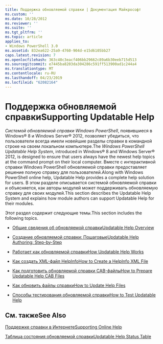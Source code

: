 ```yaml
---
title: Поддержка обновляемой справки | Документация Майкрософт
ms.custom: ''
ms.date: 10/28/2012
ms.reviewer: ''
ms.suite: ''
ms.tgt_pltfrm: ''
ms.topic: article
applies_to:
- Windows PowerShell 3.0
ms.assetid: 832ea622-25a9-4760-904d-e15d6105bb27
caps.latest.revision: 7
ms.openlocfilehash: 363c40c3eacf406bb29662c89a6b30eeb715d513
ms.sourcegitcommit: e7445ba8203da304286c591ff513900ad1c244a4
ms.translationtype: MT
ms.contentlocale: ru-RU
ms.lasthandoff: 04/23/2019
ms.locfileid: "62082164"
---
```

# <a name="supporting-updatable-help"></a><span data-ttu-id="e583d-102">Поддержка обновляемой справки</span><span class="sxs-lookup"><span data-stu-id="e583d-102">Supporting Updatable Help</span></span>

<span data-ttu-id="e583d-103">*Системой обновляемой справки Windows PowerShell*, появившиеся в Windows® 8 и Windows Server® 2012, позволяет убедиться, что пользователи всегда имели новейшие разделы справки в командной строке на своем локальном компьютере.</span><span class="sxs-lookup"><span data-stu-id="e583d-103">The *Windows PowerShell Updatable Help System*, introduced in Windows® 8 and Windows Server® 2012, is designed to ensure that users always have the newest help topics at the command prompt on their local computer.</span></span> <span data-ttu-id="e583d-104">Вместе с интерактивной справки Windows PowerShell обновляемой справки предоставляет решение полную справку для пользователей.</span><span class="sxs-lookup"><span data-stu-id="e583d-104">Along with Windows PowerShell online help, Updatable Help provides a complete help solution for users.</span></span> <span data-ttu-id="e583d-105">В этом разделе описывается системой обновляемой справки и объясняется, как авторы модулей может поддерживать обновляемую справку для своих модулей.</span><span class="sxs-lookup"><span data-stu-id="e583d-105">This section describes the Updatable Help System and explains how module authors can support Updatable Help for their modules.</span></span>

<span data-ttu-id="e583d-106">Этот раздел содержит следующие темы.</span><span class="sxs-lookup"><span data-stu-id="e583d-106">This section includes the following topics.</span></span>

- [<span data-ttu-id="e583d-107">Общие сведения об обновляемой справки</span><span class="sxs-lookup"><span data-stu-id="e583d-107">Updatable Help Overview</span></span>](./updatable-help-overview.md)

- [<span data-ttu-id="e583d-108">Создание обновляемой справки: Пошаговые</span><span class="sxs-lookup"><span data-stu-id="e583d-108">Updatable Help Authoring: Step-by-Step</span></span>](./updatable-help-authoring-step-by-step.md)

- [<span data-ttu-id="e583d-109">Работает как обновляемой справки</span><span class="sxs-lookup"><span data-stu-id="e583d-109">How Updatable Help Works</span></span>](./how-updatable-help-works.md)

- [<span data-ttu-id="e583d-110">Как создать XML-файл HelpInfo</span><span class="sxs-lookup"><span data-stu-id="e583d-110">How to Create a HelpInfo XML File</span></span>](./how-to-create-a-helpinfo-xml-file.md)

- [<span data-ttu-id="e583d-111">Как подготовить обновляемой справки CAB-файлы</span><span class="sxs-lookup"><span data-stu-id="e583d-111">How to Prepare Updatable Help CAB Files</span></span>](./how-to-prepare-updatable-help-cab-files.md)

- [<span data-ttu-id="e583d-112">Как обновить файлы справки</span><span class="sxs-lookup"><span data-stu-id="e583d-112">How to Update Help Files</span></span>](./how-to-update-help-files.md)

- [<span data-ttu-id="e583d-113">Способы тестирования обновляемой справки</span><span class="sxs-lookup"><span data-stu-id="e583d-113">How to Test Updatable Help</span></span>](./how-to-test-updatable-help.md)

## <a name="see-also"></a><span data-ttu-id="e583d-114">См. также</span><span class="sxs-lookup"><span data-stu-id="e583d-114">See Also</span></span>

[<span data-ttu-id="e583d-115">Поддержке справки в Интернете</span><span class="sxs-lookup"><span data-stu-id="e583d-115">Supporting Online Help</span></span>](./supporting-online-help.md)

[<span data-ttu-id="e583d-116">Таблица состояния обновляемой справки</span><span class="sxs-lookup"><span data-stu-id="e583d-116">Updatable Help Status Table</span></span>](https://www.microsoft.com/en-us/itpro/windows)